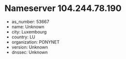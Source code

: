 # Nameserver 104.244.78.190

* as_number: 53667
* name: Unknown
* city: Luxembourg
* country: LU
* organization: PONYNET
* version: Unknown
* dnssec: Unknown
